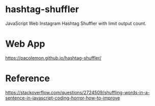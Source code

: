 # hashtag-shuffler
JavaScript Web Instagram Hashtag Shuffler with limit output count.


# Web App
https://pacolemon.github.io/hashtag-shuffler/

# Reference
https://stackoverflow.com/questions/2724509/shuffling-words-in-a-sentence-in-javascript-coding-horror-how-to-improve
